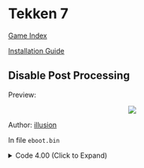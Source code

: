 # Tekken 7

[Game Index](README.md#games)

[Installation Guide](https://illusion0001.github.io/install-instructions/)

## Disable Post Processing

Preview:
<p align="center">
<img src="https://storage.googleapis.com/assets-illusion0001/images/patches/preview/TekkenGame/TekkenGame_PostProcess.png">
</p>

Author: [illusion](https://twitter.com/illusion0002)

In file `eboot.bin`

<details>
<summary>Code 4.00 (Click to Expand)</summary>

```
0x1B01EDC 48 E9
```

</details>
